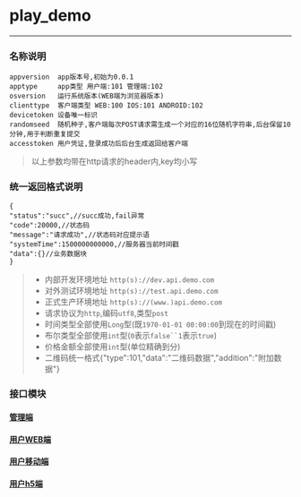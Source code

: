 # play_demo
---
### 名称说明
```
appversion  app版本号,初始为0.0.1
apptype     app类型 用户端:101 管理端:102 
osversion   运行系统版本(WEB端为浏览器版本)
clienttype  客户端类型 WEB:100 IOS:101 ANDROID:102
devicetoken 设备唯一标识
randomseed  随机种子,客户端每次POST请求需生成一个对应的16位随机字符串,后台保留10分钟,用于判断重复提交
accesstoken 用户凭证,登录成功后后台生成返回给客户端
```
> 以上参数均带在http请求的header内,key均小写

### 统一返回格式说明
```
{
"status":"succ",//succ成功,fail异常
"code":20000,//状态码
"message":"请求成功",//状态码对应提示语
"systemTime":1500000000000,//服务器当前时间戳
"data":{}//业务数据块
}
```
>+ 内部开发环境地址 `http(s)://dev.api.demo.com` 
>+ 对外测试环境地址 `http(s)://test.api.demo.com`
>+ 正式生产环境地址 `http(s)://(www.)api.demo.com`
>+ 请求协议为`http`,编码`utf8`,类型`post`<br/>
>+ 时间类型全部使用`Long`型(既`1970-01-01 00:00:00`到现在的时间戳)<br/>
>+ 布尔类型全部使用`int`型(`0`表示`false``1`表示`true`)<br/>
>+ 价格金额全部使用`int`型(单位精确到分)<br/>
>+ 二维码统一格式{"type":101,"data":"二维码数据","addition":"附加数据"}

### 接口模块

#### [管理端](/readme/admin) 

#### [用户WEB端](/readme/user)

#### [用户移动端](/readme/userapp)

#### [用户h5端](/readme/userh5)